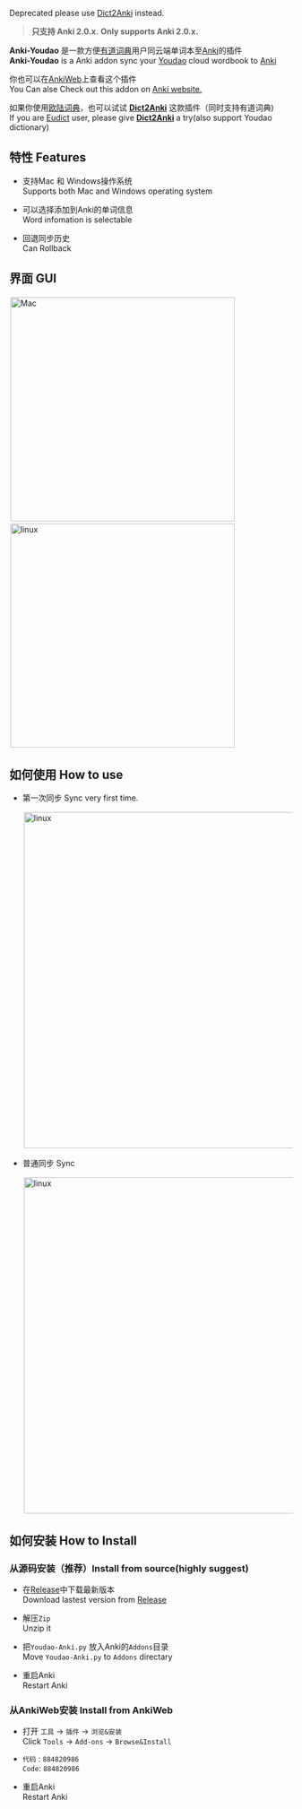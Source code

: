 Deprecated please use [Dict2Anki](https://github.com/megachweng/Dict2Anki) instead.
>**只支持 Anki 2.0.x.** **Only supports Anki 2.0.x.**  

**Anki-Youdao** 是一款方便[有道词典](http://cidian.youdao.com/multi.html)用户同云端单词本至[Anki](https://apps.ankiweb.net/#download)的插件  
**Anki-Youdao** is a Anki addon sync your [Youdao](http://cidian.youdao.com/multi.html) cloud wordbook to [Anki](https://apps.ankiweb.net/#download)


你也可以在[AnkiWeb](https://ankiweb.net/shared/info/884820986)上查看这个插件  
You Can alse Check out this addon on [ Anki website.](https://ankiweb.net/shared/info/884820986)  

如果你使用[欧陆词典](http://www.eudic.net/)，也可以试试 **[Dict2Anki](https://github.com/megachweng/Dict2Anki)** 这款插件（同时支持有道词典)    
If you are [Eudict](http://www.eudic.net/) user, please give **[Dict2Anki](https://github.com/megachweng/Dict2Anki)** a try(also support Youdao dictionary)


## 特性 Features
- 支持Mac 和 Windows操作系统  
Supports both Mac and Windows operating system

- 可以选择添加到Anki的单词信息  
Word infomation is selectable

- 回退同步历史  
Can Rollback 

## 界面 GUI
<div>
<span><img style="padding:2px" src="https://raw.githubusercontent.com/megachweng/Anki-Youdao/documentations/mian.png" width="400" alt="Mac"/></span>
<span><img  style="padding:2px" src="https://raw.githubusercontent.com/megachweng/Anki-Youdao/documentations/login.png"  width="400"  alt="linux"/></span>
<span ><img  style="padding:2px"
</div>

## 如何使用 How to use
* 第一次同步 Sync very first time.
  <div><img  style="padding:2px" src="https://raw.githubusercontent.com/megachweng/Anki-Youdao/documentations/firstsync.gif"  width="600"  alt="linux"/></div>

* 普通同步 Sync
  <div><img  style="padding:2px" src="https://raw.githubusercontent.com/megachweng/Anki-Youdao/documentations/secondSync.gif"  width="600"  alt="linux"/></div>

## 如何安装 How to Install
### 从源码安装（推荐）Install from source(highly suggest)
  - 在[Release](https://github.com/megachweng/Anki-Youdao/releases)中下载最新版本  
  Download lastest version from [Release](https://github.com/megachweng/Anki-Youdao/releases)
  
  - 解压`Zip`  
  Unzip it

  - 把`Youdao-Anki.py` 放入Anki的`Addons`目录  
  Move `Youdao-Anki.py` to `Addons` directary

  - 重启Anki  
  Restart Anki 

### 从AnkiWeb安装 Install from AnkiWeb
  - 打开 `工具` -> `插件` -> `浏览&安装`  
  Click `Tools` -> `Add-ons` -> `Browse&Install` 

  - `代码` : `884820986`  
  `Code`: `884820986`

  - 重启Anki  
  Restart Anki 
